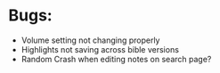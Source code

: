 # Bugs:
- Volume setting not changing properly
- Highlights not saving across bible versions
- Random Crash when editing notes on search page?